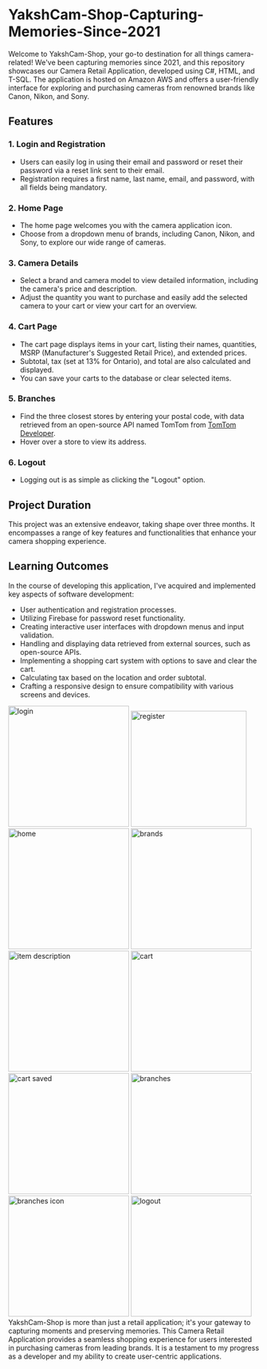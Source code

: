 # YakshCam-Shop-Capturing-Memories-Since-2021

Welcome to YakshCam-Shop, your go-to destination for all things camera-related! We've been capturing memories since 2021, and this repository showcases our Camera Retail Application, developed using C#, HTML, and T-SQL. The application is hosted on Amazon AWS and offers a user-friendly interface for exploring and purchasing cameras from renowned brands like Canon, Nikon, and Sony.

## Features

### 1. Login and Registration
- Users can easily log in using their email and password or reset their password via a reset link sent to their email.
- Registration requires a first name, last name, email, and password, with all fields being mandatory.

### 2. Home Page
- The home page welcomes you with the camera application icon.
- Choose from a dropdown menu of brands, including Canon, Nikon, and Sony, to explore our wide range of cameras.

### 3. Camera Details
- Select a brand and camera model to view detailed information, including the camera's price and description.
- Adjust the quantity you want to purchase and easily add the selected camera to your cart or view your cart for an overview.

### 4. Cart Page
- The cart page displays items in your cart, listing their names, quantities, MSRP (Manufacturer's Suggested Retail Price), and extended prices.
- Subtotal, tax (set at 13% for Ontario), and total are also calculated and displayed.
- You can save your carts to the database or clear selected items.

### 5. Branches
- Find the three closest stores by entering your postal code, with data retrieved from an open-source API named TomTom from [TomTom Developer](https://developer.tomtom.com/).
- Hover over a store to view its address.

### 6. Logout
- Logging out is as simple as clicking the "Logout" option.

## Project Duration

This project was an extensive endeavor, taking shape over three months. It encompasses a range of key features and functionalities that enhance your camera shopping experience.

## Learning Outcomes

In the course of developing this application, I've acquired and implemented key aspects of software development:

- User authentication and registration processes.
- Utilizing Firebase for password reset functionality.
- Creating interactive user interfaces with dropdown menus and input validation.
- Handling and displaying data retrieved from external sources, such as open-source APIs.
- Implementing a shopping cart system with options to save and clear the cart.
- Calculating tax based on the location and order subtotal.
- Crafting a responsive design to ensure compatibility with various screens and devices.

<img width="242" alt="login" src="https://github.com/yakshpatel22/YakshCam-Shop-Capturing-Memories-Since-2021/assets/94410692/0c186b81-ef18-4b76-b375-01a127f2e2c0">
<img width="232" alt="register" src="https://github.com/yakshpatel22/YakshCam-Shop-Capturing-Memories-Since-2021/assets/94410692/4b2602c3-d791-4690-b31f-67a652df6188">
<img width="242" alt="home" src="https://github.com/yakshpatel22/YakshCam-Shop-Capturing-Memories-Since-2021/assets/94410692/c535baa6-3b4a-4cdc-888a-235ac4347d03">
<img width="242" alt="brands" src="https://github.com/yakshpatel22/YakshCam-Shop-Capturing-Memories-Since-2021/assets/94410692/ad83faa5-ba50-48d5-8043-80073770923d">
<img width="242" alt="item description" src="https://github.com/yakshpatel22/YakshCam-Shop-Capturing-Memories-Since-2021/assets/94410692/4b53c8f2-a928-40ab-83a2-847dff6666ed">
<img width="242" alt="cart" src="https://github.com/yakshpatel22/YakshCam-Shop-Capturing-Memories-Since-2021/assets/94410692/9a41d271-c6db-4f23-95ca-7762617a5bdc">
<img width="242" alt="cart saved" src="https://github.com/yakshpatel22/YakshCam-Shop-Capturing-Memories-Since-2021/assets/94410692/e7e3b638-1990-45dc-adb1-72f29e72f96d">
<img width="242" alt="branches" src="https://github.com/yakshpatel22/YakshCam-Shop-Capturing-Memories-Since-2021/assets/94410692/62eafc59-154c-48c2-b6e1-b62738d6d6dc">
<img width="242" alt="branches icon" src="https://github.com/yakshpatel22/YakshCam-Shop-Capturing-Memories-Since-2021/assets/94410692/6fc0863e-eb23-42a6-92b6-ec837420b90c">
<img width="242" alt="logout" src="https://github.com/yakshpatel22/YakshCam-Shop-Capturing-Memories-Since-2021/assets/94410692/2019c803-8060-4fa1-a5d5-83c9ff95e883">
YakshCam-Shop is more than just a retail application; it's your gateway to capturing moments and preserving memories. This Camera Retail Application provides a seamless shopping experience for users interested in purchasing cameras from leading brands. It is a testament to my progress as a developer and my ability to create user-centric applications.
